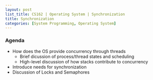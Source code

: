 ```yaml
---
layout: post
list_title: CS162 | Operating System | Synchronization
title: Synchronization
categories: [System Programming, Operating System]
---
```


### Agenda

- How does the OS provide concurrency through threads
    - Brief dicussion of process/thread states and scheduling
    - High-level discussion of how stacks contribute to concurrency
- Introduce needs for synchronization
- Discussion of Locks and Semaphores


